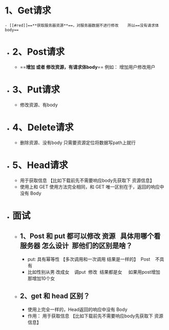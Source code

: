# 1、Get请求
	- [[#red]]==**获取服务器资源**==，对服务器数据不进⾏修改    所以==没有请求体body==
- # 2、Post请求
	- ==**增加 或者 修改资源，有请求体body**==      例如： 增加用户修改用户
- # 3、Put请求
	- 修改资源、有body
- # 4、Delete请求
	- 删除资源、没有body     只需要资源定位将数据写path上就行
- # 5、Head请求
	- 用于获取信息 【比如下载前先不需要响应body先获取下 资源信息】
	- 使用上和 GET 使⽤⽅法完全相同，和 GET 唯⼀区别在于，返回的响应中没有 Body
- # 面试
	- ## 1、Post 和 put 都可以修改 资源   具体用哪个看服务器 怎么设计  那他们的区别是啥？
		- put: 具有幂等性 【多次调用和一次调用 结果是一样的】  Post    不具有
		- 比如性别从男 改成女    调put  修改  结果都是女     如果用post增加    那增加10个女
	- ## 2、get 和 head 区别？
		- 使用上完全一样的，Head返回的响应中没有 Body
		- 作用： 用于获取信息 【比如下载前先不需要响应body先获取下 资源信息】
